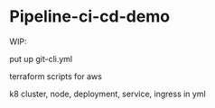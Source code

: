 # Pipeline-ci-cd-demo

WIP: 

put up git-cli.yml

terraform scripts for aws

k8 cluster, node, deployment, service, ingress in yml

